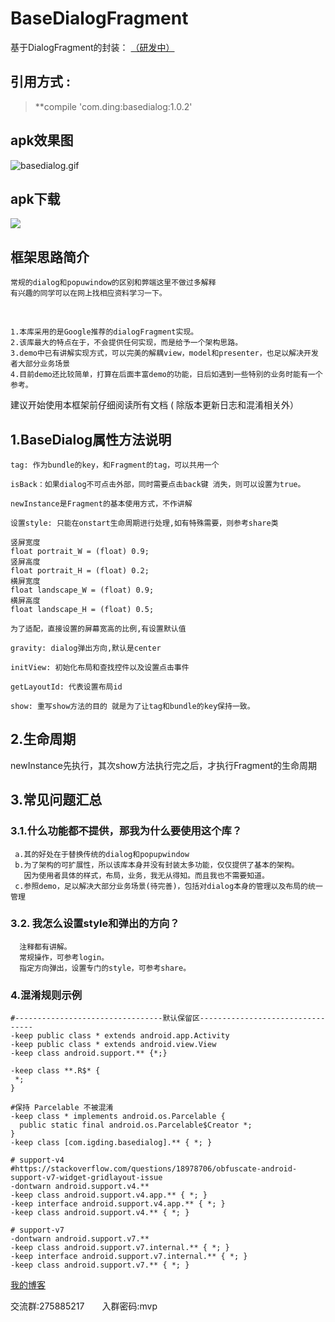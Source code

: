 # BaseDialogFragment

基于DialogFragment的封装： [（研发中）](https://github.com/igding/baseDialog/tree/master)

## 引用方式 :

> **compile 'com.ding:basedialog:1.0.2'

## apk效果图
![basedialog.gif](https://upload-images.jianshu.io/upload_images/3117705-6c7b58e951106ff2.gif?imageMogr2/auto-orient/strip)

## apk下载
![](https://upload-images.jianshu.io/upload_images/3117705-b0f639b0e92df3eb.png?imageMogr2/auto-orient/strip%7CimageView2/2/w/1240)


## 框架思路简介
    常规的dialog和popuwindow的区别和弊端这里不做过多解释
    有兴趣的同学可以在网上找相应资料学习一下。
  
```
1.本库采用的是Google推荐的dialogFragment实现。
2.该库最大的特点在于，不会提供任何实现，而是给予一个架构思路。
3.demo中已有讲解实现方式，可以完美的解耦view，model和presenter，也足以解决开发者大部分业务场景
4.目前demo还比较简单，打算在后面丰富demo的功能，日后如遇到一些特别的业务时能有一个参考。
```
   
建议开始使用本框架前仔细阅读所有文档 ( 除版本更新日志和混淆相关外）

##  1.BaseDialog属性方法说明
  
    tag: 作为bundle的key，和Fragment的tag，可以共用一个

    isBack：如果dialog不可点击外部，同时需要点击back键 消失，则可以设置为true。

    newInstance是Fragment的基本使用方式，不作讲解

    设置style: 只能在onstart生命周期进行处理,如有特殊需要，则参考share类
    
    竖屏宽度
    float portrait_W = (float) 0.9;
    竖屏高度
    float portrait_H = (float) 0.2;
    横屏宽度
    float landscape_W = (float) 0.9;
    横屏高度
    float landscape_H = (float) 0.5;

    为了适配，直接设置的屏幕宽高的比例,有设置默认值
        
    gravity: dialog弹出方向,默认是center

    initView: 初始化布局和查找控件以及设置点击事件

    getLayoutId: 代表设置布局id

    show: 重写show方法的目的 就是为了让tag和bundle的key保持一致。

## 2.生命周期
newInstance先执行，其次show方法执行完之后，才执行Fragment的生命周期

## 3.常见问题汇总

### 3.1.什么功能都不提供，那我为什么要使用这个库？
     a.其的好处在于替换传统的dialog和popupwindow
     b.为了架构的可扩展性，所以该库本身并没有封装太多功能，仅仅提供了基本的架构。
       因为使用者具体的样式，布局，业务，我无从得知。而且我也不需要知道。
     c.参照demo，足以解决大部分业务场景(待完善)，包括对dialog本身的管理以及布局的统一管理

### 3.2. 我怎么设置style和弹出的方向？
      注释都有讲解。
      常规操作，可参考login。
      指定方向弹出，设置专门的style，可参考share。

### 4.混淆规则示例

```
#---------------------------------默认保留区---------------------------------
-keep public class * extends android.app.Activity
-keep public class * extends android.view.View
-keep class android.support.** {*;}

-keep class **.R$* {
 *;
}

#保持 Parcelable 不被混淆
-keep class * implements android.os.Parcelable {
  public static final android.os.Parcelable$Creator *;
}
-keep class [com.igding.basedialog].** { *; }

# support-v4
#https://stackoverflow.com/questions/18978706/obfuscate-android-support-v7-widget-gridlayout-issue
-dontwarn android.support.v4.**
-keep class android.support.v4.app.** { *; }
-keep interface android.support.v4.app.** { *; }
-keep class android.support.v4.** { *; }

# support-v7
-dontwarn android.support.v7.**
-keep class android.support.v7.internal.** { *; }
-keep interface android.support.v7.internal.** { *; }
-keep class android.support.v7.** { *; }
```

[我的博客](https://igding.github.io/)


交流群:275885217  入群密码:mvp